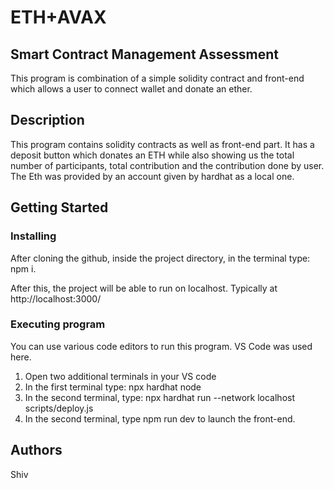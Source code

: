 # ETH+AVAX
## Smart Contract Management Assessment

This program is combination of a simple solidity contract and front-end which allows a user to connect wallet and donate an ether.




## Description

This program contains solidity contracts as well as front-end part. It has a deposit button which donates an ETH while also showing us the total number of participants, total contribution and the contribution done by user. The Eth was provided by an account given by hardhat as a local one.



## Getting Started

### Installing

After cloning the github, inside the project directory, in the terminal type: npm i.

After this, the project will be able to run on localhost.
Typically at http://localhost:3000/

### Executing program

You can use various code editors to run this program. VS Code was used here.

1. Open two additional terminals in your VS code
2. In the first terminal type: npx hardhat node
3. In the second terminal, type: npx hardhat run --network localhost scripts/deploy.js
4. In the second terminal, type npm run dev to launch the front-end.

## Authors
Shiv  
